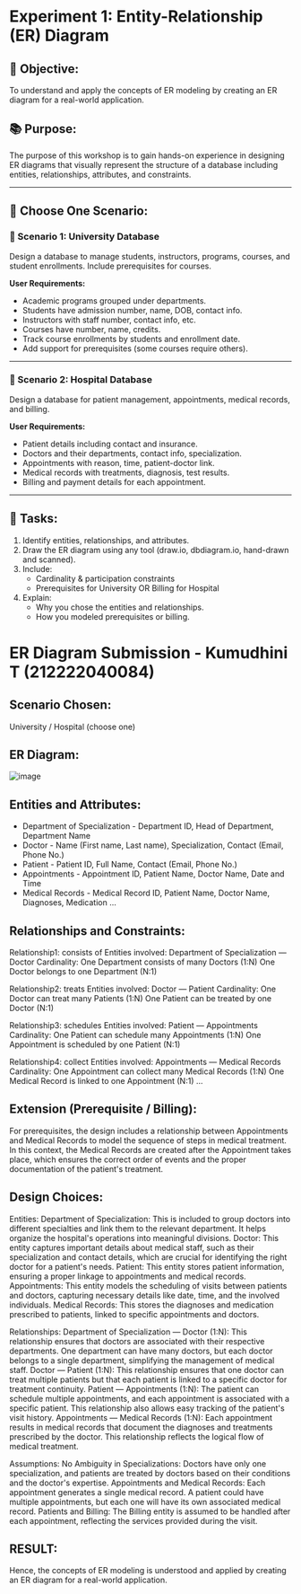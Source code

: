 
# Experiment 1: Entity-Relationship (ER) Diagram

## 🎯 Objective:
To understand and apply the concepts of ER modeling by creating an ER diagram for a real-world application.

## 📚 Purpose:
The purpose of this workshop is to gain hands-on experience in designing ER diagrams that visually represent the structure of a database including entities, relationships, attributes, and constraints.

---

## 🧪 Choose One Scenario:

### 🔹 Scenario 1: University Database
Design a database to manage students, instructors, programs, courses, and student enrollments. Include prerequisites for courses.

**User Requirements:**
- Academic programs grouped under departments.
- Students have admission number, name, DOB, contact info.
- Instructors with staff number, contact info, etc.
- Courses have number, name, credits.
- Track course enrollments by students and enrollment date.
- Add support for prerequisites (some courses require others).

---

### 🔹 Scenario 2: Hospital Database
Design a database for patient management, appointments, medical records, and billing.

**User Requirements:**
- Patient details including contact and insurance.
- Doctors and their departments, contact info, specialization.
- Appointments with reason, time, patient-doctor link.
- Medical records with treatments, diagnosis, test results.
- Billing and payment details for each appointment.

---

## 📝 Tasks:
1. Identify entities, relationships, and attributes.
2. Draw the ER diagram using any tool (draw.io, dbdiagram.io, hand-drawn and scanned).
3. Include:
   - Cardinality & participation constraints
   - Prerequisites for University OR Billing for Hospital
4. Explain:
   - Why you chose the entities and relationships.
   - How you modeled prerequisites or billing.


# ER Diagram Submission - Kumudhini T (212222040084)

## Scenario Chosen:
University / Hospital (choose one)

## ER Diagram:
![image](https://github.com/user-attachments/assets/1167d277-7df5-4895-8649-19dfad9ec0e1)


## Entities and Attributes:
- Department of Specialization - Department ID, Head of Department, Department Name
- Doctor - Name (First name, Last name), Specialization, Contact (Email, Phone No.)
- Patient - Patient ID, Full Name, Contact (Email, Phone No.)
- Appointments - Appointment ID, Patient Name, Doctor Name, Date and Time
- Medical Records - Medical Record ID, Patient Name, Doctor Name, Diagnoses, Medication
...

## Relationships and Constraints:
Relationship1: consists of
Entities involved: Department of Specialization — Doctor
Cardinality:
One Department consists of many Doctors (1:N)
One Doctor belongs to one Department (N:1)

Relationship2: treats
Entities involved: Doctor — Patient
Cardinality:
One Doctor can treat many Patients (1:N)
One Patient can be treated by one Doctor (N:1)

Relationship3: schedules
Entities involved: Patient — Appointments
Cardinality:
One Patient can schedule many Appointments (1:N)
One Appointment is scheduled by one Patient (N:1)

Relationship4: collect 
Entities involved: Appointments — Medical Records
Cardinality:
One Appointment can collect many Medical Records (1:N)
One Medical Record is linked to one Appointment (N:1)
...

## Extension (Prerequisite / Billing):
For prerequisites, the design includes a relationship between Appointments and Medical Records to model the sequence of steps in medical treatment. In this context, the Medical Records are created after the Appointment takes place, which ensures the correct order of events and the proper documentation of the patient's treatment.

## Design Choices:
Entities:
Department of Specialization: This is included to group doctors into different specialties and link them to the relevant department. It helps organize the hospital's operations into meaningful divisions.
Doctor: This entity captures important details about medical staff, such as their specialization and contact details, which are crucial for identifying the right doctor for a patient's needs.
Patient: This entity stores patient information, ensuring a proper linkage to appointments and medical records.
Appointments: This entity models the scheduling of visits between patients and doctors, capturing necessary details like date, time, and the involved individuals.
Medical Records: This stores the diagnoses and medication prescribed to patients, linked to specific appointments and doctors.

Relationships:
Department of Specialization — Doctor (1:N): This relationship ensures that doctors are associated with their respective departments. One department can have many doctors, but each doctor belongs to a single department, simplifying the management of medical staff.
Doctor — Patient (1:N): This relationship ensures that one doctor can treat multiple patients but that each patient is linked to a specific doctor for treatment continuity.
Patient — Appointments (1:N): The patient can schedule multiple appointments, and each appointment is associated with a specific patient. This relationship also allows easy tracking of the patient's visit history.
Appointments — Medical Records (1:N): Each appointment results in medical records that document the diagnoses and treatments prescribed by the doctor. This relationship reflects the logical flow of medical treatment.

Assumptions:
No Ambiguity in Specializations: Doctors have only one specialization, and patients are treated by doctors based on their conditions and the doctor's expertise.
Appointments and Medical Records: Each appointment generates a single medical record. A patient could have multiple appointments, but each one will have its own associated medical record.
Patients and Billing: The Billing entity is assumed to be handled after each appointment, reflecting the services provided during the visit.

## RESULT:
Hence, the concepts of ER modeling is understood and applied by creating an ER diagram for a real-world application.
